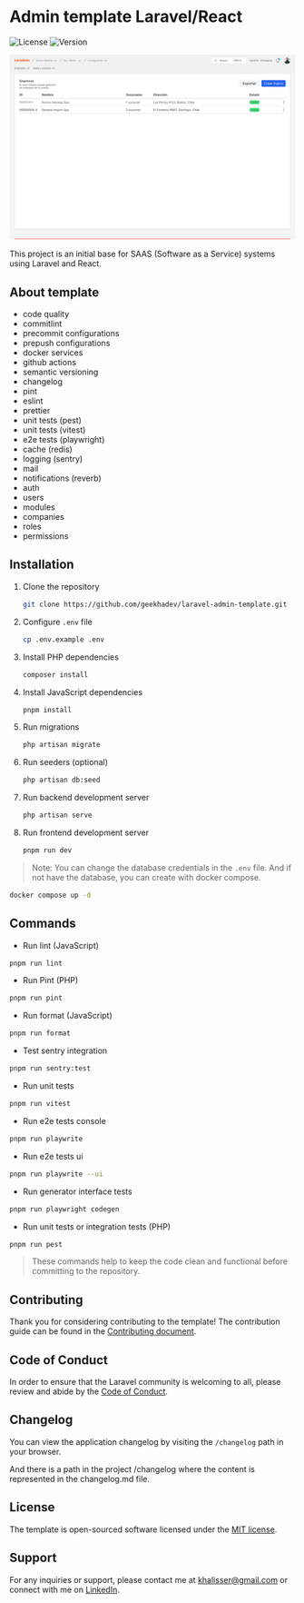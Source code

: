 # Admin template Laravel/React

![License](https://img.shields.io/badge/license-MIT-blue) ![Version](https://img.shields.io/badge/version-0.2.0-orange)

![Dashboard](./public/dashboard.png)

This project is an initial base for SAAS (Software as a Service) systems using Laravel and React.

## About template

- code quality
- commitlint
- precommit configurations
- prepush configurations
- docker services
- github actions
- semantic versioning
- changelog
- pint
- eslint
- prettier
- unit tests (pest)
- unit tests (vitest)
- e2e tests (playwright)
- cache (redis)
- logging (sentry)
- mail
- notifications (reverb)
- auth
- users
- modules
- companies
- roles
- permissions

## Installation

1. Clone the repository

   ```bash
   git clone https://github.com/geekhadev/laravel-admin-template.git
   ```

2. Configure `.env` file

   ```bash
   cp .env.example .env
   ```

3. Install PHP dependencies

   ```bash
   composer install
   ```

4. Install JavaScript dependencies

   ```bash
   pnpm install
   ```

5. Run migrations

   ```bash
   php artisan migrate
   ```

6. Run seeders (optional)

   ```bash
   php artisan db:seed
   ```

7. Run backend development server

   ```bash
   php artisan serve
   ```

8. Run frontend development server

   ```bash
   pnpm run dev
   ```

> Note: You can change the database credentials in the `.env` file. And if not have the database, you can create with docker compose.

```bash
docker compose up -d
```

## Commands

- Run lint (JavaScript)

```bash
pnpm run lint
```

- Run Pint (PHP)

```bash
pnpm run pint
```

- Run format (JavaScript)

```bash
pnpm run format
```

- Test sentry integration

```bash
pnpm run sentry:test
```

- Run unit tests

```bash
pnpm run vitest
```

- Run e2e tests console

```bash
pnpm run playwrite
```

- Run e2e tests ui

```bash
pnpm run playwrite --ui
```

- Run generator interface tests

```bash
pnpm run playwright codegen
```

- Run unit tests or integration tests (PHP)

```bash
pnpm run pest
```

> These commands help to keep the code clean and functional before committing to the repository.

## Contributing

Thank you for considering contributing to the template! The contribution guide can be found in the [Contributing document](./CONTRIBUTING.md).

## Code of Conduct

In order to ensure that the Laravel community is welcoming to all, please review and abide by the [Code of Conduct](./CODE_OF_CONDUCT.md).

## Changelog

You can view the application changelog by visiting the `/changelog` path in your browser.

And there is a path in the project /changelog where the content is represented in the changelog.md file.

## License

The template is open-sourced software licensed under the [MIT license](https://opensource.org/licenses/MIT).

## Support

For any inquiries or support, please contact me at [khalisser@gmail.com](mailto:khalisser@gmail.com) or connect with me on [LinkedIn](https://www.linkedin.com/in/geekhadev/).
